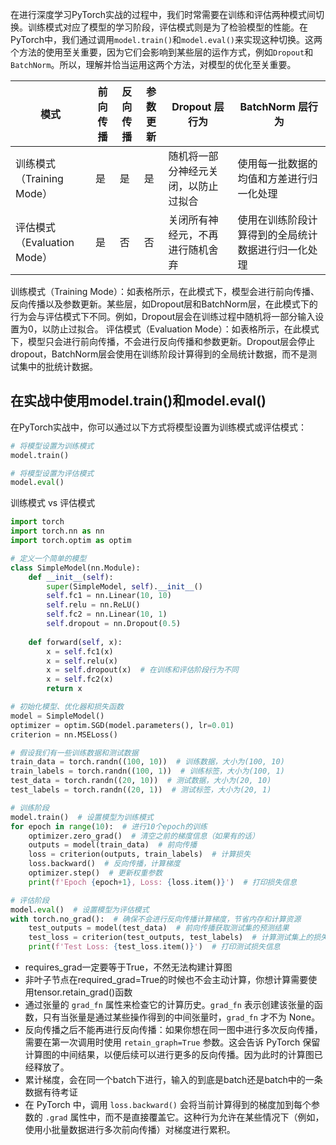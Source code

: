 在进行深度学习PyTorch实战的过程中，我们时常需要在训练和评估两种模式间切换。训练模式对应了模型的学习阶段，评估模式则是为了检验模型的性能。在PyTorch中，我们通过调用`model.train()`和`model.eval()`来实现这种切换。这两个方法的使用至关重要，因为它们会影响到某些层的运作方式，例如`Dropout`和`BatchNorm`。所以，理解并恰当运用这两个方法，对模型的优化至关重要。

| 模式                        | 前向传播 | 反向传播 | 参数更新 | Dropout 层行为                       | BatchNorm 层行为                                   |
| --------------------------- | -------- | -------- | -------- | ------------------------------------ | -------------------------------------------------- |
| 训练模式（Training Mode）   | 是       | 是       | 是       | 随机将一部分神经元关闭，以防止过拟合 | 使用每一批数据的均值和方差进行归一化处理           |
| 评估模式（Evaluation Mode） | 是       | 否       | 否       | 关闭所有神经元，不再进行随机舍弃     | 使用在训练阶段计算得到的全局统计数据进行归一化处理 |

训练模式（Training Mode）：如表格所示，在此模式下，模型会进行前向传播、反向传播以及参数更新。某些层，如Dropout层和BatchNorm层，在此模式下的行为会与评估模式下不同。例如，Dropout层会在训练过程中随机将一部分输入设置为0，以防止过拟合。
评估模式（Evaluation Mode）：如表格所示，在此模式下，模型只会进行前向传播，不会进行反向传播和参数更新。Dropout层会停止dropout，BatchNorm层会使用在训练阶段计算得到的全局统计数据，而不是测试集中的批统计数据。

## 在实战中使用model.train()和model.eval()

在PyTorch实战中，你可以通过以下方式将模型设置为训练模式或评估模式：

```python
# 将模型设置为训练模式
model.train()

# 将模型设置为评估模式
model.eval()
```

训练模式 vs 评估模式

```python
import torch
import torch.nn as nn
import torch.optim as optim

# 定义一个简单的模型
class SimpleModel(nn.Module):
    def __init__(self):
        super(SimpleModel, self).__init__()
        self.fc1 = nn.Linear(10, 10)
        self.relu = nn.ReLU()
        self.fc2 = nn.Linear(10, 1)
        self.dropout = nn.Dropout(0.5)
        
    def forward(self, x):
        x = self.fc1(x)
        x = self.relu(x)
        x = self.dropout(x)  # 在训练和评估阶段行为不同
        x = self.fc2(x)
        return x

# 初始化模型、优化器和损失函数
model = SimpleModel()
optimizer = optim.SGD(model.parameters(), lr=0.01)
criterion = nn.MSELoss()

# 假设我们有一些训练数据和测试数据
train_data = torch.randn((100, 10))  # 训练数据，大小为(100, 10)
train_labels = torch.randn((100, 1))  # 训练标签，大小为(100, 1)
test_data = torch.randn((20, 10))  # 测试数据，大小为(20, 10)
test_labels = torch.randn((20, 1))  # 测试标签，大小为(20, 1)

# 训练阶段
model.train()  # 设置模型为训练模式
for epoch in range(10):  # 进行10个epoch的训练
    optimizer.zero_grad()  # 清空之前的梯度信息（如果有的话）
    outputs = model(train_data)  # 前向传播
    loss = criterion(outputs, train_labels)  # 计算损失
    loss.backward()  # 反向传播，计算梯度
    optimizer.step()  # 更新权重参数
    print(f'Epoch {epoch+1}, Loss: {loss.item()}')  # 打印损失信息

# 评估阶段
model.eval()  # 设置模型为评估模式
with torch.no_grad():  # 确保不会进行反向传播计算梯度，节省内存和计算资源
    test_outputs = model(test_data)  # 前向传播获取测试集的预测结果
    test_loss = criterion(test_outputs, test_labels)  # 计算测试集上的损失值
    print(f'Test Loss: {test_loss.item()}')  # 打印测试损失信息

```

- requires_grad一定要等于True，不然无法构建计算图
- 非叶子节点在required_grad=True的时候也不会主动计算，你想计算需要使用tensor.retain_grad()函数
- 通过张量的 `grad_fn` 属性来检查它的计算历史。`grad_fn` 表示创建该张量的函数，只有当张量是通过某些操作得到的中间张量时，`grad_fn` 才不为 None。
- 反向传播之后不能再进行反向传播：如果你想在同一图中进行多次反向传播，需要在第一次调用时使用 `retain_graph=True` 参数。这会告诉 PyTorch 保留计算图的中间结果，以便后续可以进行更多的反向传播。因为此时的计算图已经释放了。
- 累计梯度，会在同一个batch下进行，输入的到底是batch还是batch中的一条数据有待考证
- 在 PyTorch 中，调用 `loss.backward()` 会将当前计算得到的梯度加到每个参数的 `.grad` 属性中，而不是直接覆盖它。这种行为允许在某些情况下（例如，使用小批量数据进行多次前向传播）对梯度进行累积。